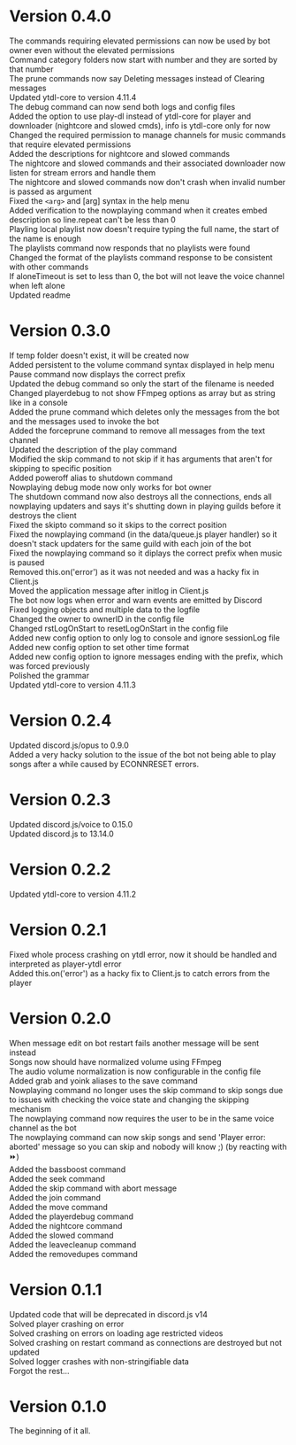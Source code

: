 # Version 0.4.0
The commands requiring elevated permissions can now be used by bot owner even without the elevated permissions  
Command category folders now start with number and they are sorted by that number  
The prune commands now say Deleting messages instead of Clearing messages  
Updated ytdl-core to version 4.11.4  
The debug command can now send both logs and config files  
Added the option to use play-dl instead of ytdl-core for player and downloader (nightcore and slowed cmds), info is ytdl-core only for now  
Changed the required permission to manage channels for music commands that require elevated permissions  
Added the descriptions for nightcore and slowed commands  
The nightcore and slowed commands and their associated downloader now listen for stream errors and handle them  
The nightcore and slowed commands now don't crash when invalid number is passed as argument  
Fixed the ```<arg>``` and [arg] syntax in the help menu  
Added verification to the nowplaying command when it creates embed description so line.repeat can't be less than 0  
Playling local playlist now doesn't require typing the full name, the start of the name is enough  
The playlists command now responds that no playlists were found  
Changed the format of the playlists command response to be consistent with other commands  
If aloneTimeout is set to less than 0, the bot will not leave the voice channel when left alone  
Updated readme  

# Version 0.3.0
If temp folder doesn't exist, it will be created now  
Added persistent to the volume command syntax displayed in help menu  
Pause command now displays the correct prefix  
Updated the debug command so only the start of the filename is needed  
Changed playerdebug to not show FFmpeg options as array but as string like in a console  
Added the prune command which deletes only the messages from the bot and the messages used to invoke the bot  
Added the forceprune command to remove all messages from the text channel  
Updated the description of the play command  
Modified the skip command to not skip if it has arguments that aren't for skipping to specific position  
Added poweroff alias to shutdown command  
Nowplaying debug mode now only works for bot owner  
The shutdown command now also destroys all the connections, ends all nowplaying updaters and says it's shutting down in playing guilds before it destroys the client  
Fixed the skipto command so it skips to the correct position  
Fixed the nowplaying command (in the data/queue.js player handler) so it doesn't stack updaters for the same guild with each join of the bot  
Fixed the nowplaying command so it diplays the correct prefix when music is paused  
Removed this.on('error') as it was not needed and was a hacky fix in Client.js  
Moved the application message after initlog in Client.js  
The bot now logs when error and warn events are emitted by Discord  
Fixed logging objects and multiple data to the logfile  
Changed the owner to ownerID in the config file  
Changed rstLogOnStart to resetLogOnStart in the config file  
Added new config option to only log to console and ignore sessionLog file  
Added new config option to set other time format  
Added new config option to ignore messages ending with the prefix, which was forced previously  
Polished the grammar  
Updated ytdl-core to version 4.11.3  

# Version 0.2.4
Updated discord.js/opus to 0.9.0  
Added a very hacky solution to the issue of the bot not being able to play songs after a while caused by ECONNRESET errors.  

# Version 0.2.3
Updated discord.js/voice to 0.15.0  
Updated discord.js to 13.14.0  

# Version 0.2.2
Updated ytdl-core to version 4.11.2  

# Version 0.2.1
Fixed whole process crashing on ytdl error, now it should be handled and interpreted as player-ytdl error  
Added this.on('error') as a hacky fix to Client.js to catch errors from the player  

# Version 0.2.0
When message edit on bot restart fails another message will be sent instead  
Songs now should have normalized volume using FFmpeg  
The audio volume normalization is now configurable in the config file  
Added grab and yoink aliases to the save command  
Nowplaying command no longer uses the skip command to skip songs due to issues with checking the voice state and changing the skipping mechanism  
The nowplaying command now requires the user to be in the same voice channel as the bot  
The nowplaying command can now skip songs and send 'Player error: aborted' message so you can skip and nobody will know ;) (by reacting with ⏩)  
Added the bassboost command  
Added the seek command  
Added the skip command with abort message  
Added the join command  
Added the move command  
Added the playerdebug command  
Added the nightcore command  
Added the slowed command  
Added the leavecleanup command  
Added the removedupes command  

# Version 0.1.1
Updated code that will be deprecated in discord.js v14  
Solved player crashing on error  
Solved crashing on errors on loading age restricted videos  
Solved crashing on restart command as connections are destroyed but not updated  
Solved logger crashes with non-stringifiable data  
Forgot the rest...  

# Version 0.1.0
The beginning of it all.  
